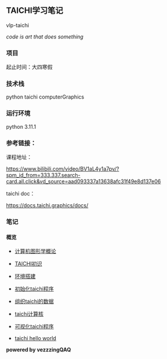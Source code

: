 ## TAICHI学习笔记

vlp-taichi

_code is art that does something_

### 项目

起止时间：大四寒假

### 技术栈

python taichi computerGraphics

### 运行环境

python 3.11.1

### 参考链接：

课程地址：

https://www.bilibili.com/video/BV1aL4y1a7pv/?spm_id_from=333.337.search-card.all.click&vd_source=aad093337a13638afc31f49e8d137e06

taichi doc：

https://docs.taichi.graphics/docs/

### 笔记

#### 概览

* [计算机图形学概论](./notes/概览/计算机图形学概论.md)

* [TAICHI初识](./notes/概览/Taichi初识.md)

* [环境搭建](./notes/概览/环境搭建.md)

* [初始化taichi程序](./notes/概览/初始化taichi程序.md)

* [组织taichi的数据](./notes/概览/组织taichi数据.md)

* [taichi计算核](./notes/概览/taichi计算核.md)

* [可视化taichi程序](./notes/概览/可视化taichi程序.md)

* [taichi hello world](./notes/概览/taichiHelloWorld.md)

**powered by vezzzingQAQ**